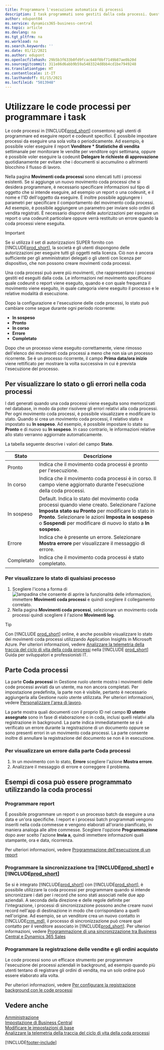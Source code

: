 ```yaml
---
title: Programmare l'esecuzione automatica di processi
description: I task programmati sono gestiti dalla coda processi. Questi processi eseguono report e codeunit. È possibile impostare processi da eseguire una sola volta o periodicamente.
author: edupont04
ms.service: dynamics365-business-central
ms.topic: article
ms.devlang: na
ms.tgt_pltfrm: na
ms.workload: na
ms.search.keywords: ''
ms.date: 01/12/2021
ms.author: edupont
ms.openlocfilehash: 29b5b3f633b0fd9fcac648f0bf7149b87ae0b20d
ms.sourcegitcommit: 311e86d6abb9b59a5483324d8bb4cd1be7949248
ms.translationtype: HT
ms.contentlocale: it-IT
ms.lasthandoff: 01/15/2021
ms.locfileid: "5013948"
---
```

# <a name="use-job-queues-to-schedule-tasks"></a>Utilizzare le code processi per programmare i task

Le code processi in [!INCLUDE[prod_short](includes/prod_short.md)] consentono agli utenti di programmare ed eseguire report e codeunit specifici. È possibile impostare processi da eseguire una sola volta o periodicamente. Ad esempio, è possibile voler eseguire il report **Venditore * Statistiche di vendita** settimanale per monitorare le vendite per venditore ogni settimana, oppure è possibile voler eseguire la codeunit **Delegare le richieste di approvazione** quotidianamente per evitare che i documenti si accumulino o altrimenti blocchino il flusso di lavoro.

Nella pagina **Movimenti coda processi** sono elencati tutti i processi esistenti. Se si aggiunge un nuovo movimento coda processi che si desidera programmare, è necessario specificare informazioni sul tipo di oggetto che si intende eseguire, ad esempio un report o una codeunit, e il nome e l'ID dell'oggetto da eseguire. È inoltre possibile aggiungere i parametri per specificare il comportamento del movimento coda processi. Ad esempio, è possibile aggiungere un parametro per inviare solo ordini di vendita registrati. È necessario disporre delle autorizzazioni per eseguire un report o una codeunit particolare oppure verrà restituito un errore quando la coda processi viene eseguita.  
> [!IMPORTANT]  
> Se si utilizza il set di autorizzazioni SUPER fornito con [!INCLUDE[prod_short](includes/prod_short.md)], la società e gli utenti dispongono delle autorizzazioni per eseguire tutti gli oggetti nella licenza. Ciò non è ancora sufficiente per gli amministratori delegati o gli utenti con licenza per dispositivo, che non possono creare movimenti coda processi.

Una coda processi può avere più movimenti, che rappresentano i processi gestiti ed eseguiti dalla coda. Le informazioni nel movimento specificano quale codeunit o report viene eseguito, quando e con quale frequenza il movimento viene eseguito, in quale categoria viene eseguito il processo e le relative modalità di esecuzione.  

Dopo la configurazione e l'esecuzione delle code processi, lo stato può cambiare come segue durante ogni periodo ricorrente:

* **In sospeso**  
* **Pronto**  
* **In corso**  
* **Errore**  
* **Completato**  

Dopo che un processo viene eseguito correttamente, viene rimosso dell'elenco dei movimenti coda processi a meno che non sia un processo ricorrente. Se è un processo ricorrente, il campo **Prima data/ora inizio** viene rettificato per mostrare la volta successiva in cui è prevista l'esecuzione del processo.  

## <a name="to-view-status-or-errors-in-the-job-queue"></a>Per visualizzare lo stato o gli errori nella coda processi

I dati generati quando una coda processi viene eseguita sono memorizzati nel database, in modo da poter risolvere gli errori relativi alla coda processi.  
Per ogni movimento coda processi, è possibile visualizzare e modificare lo stato. Quando si crea un movimento coda processi, il relativo stato è impostato su **In sospeso**. Ad esempio, è possibile impostare lo stato su **Pronto** e di nuovo su **In sospeso**. In caso contrario, le informazioni relative allo stato verranno aggiornate automaticamente.

La tabella seguente descrive i valori del campo **Stato**.

| Stato | Descrizione |
|--|--|
| Pronto | Indica che il movimento coda processi è pronto per l'esecuzione. |
| In corso | Indica che il movimento coda processi è in corso. Il campo viene aggiornato durante l'esecuzione della coda processi. |
| In sospeso | Default. Indica lo stato del movimento coda processi quando viene creato. Selezionare l'azione **Imposta stato su Pronto** per modificare lo stato in **Pronto**. Selezionare le azioni **Imposta in sospeso** o **Sospendi** per modificare di nuovo lo stato a **In sospeso**. |
| Errore | Indica che è presente un errore. Selezionare **Mostra errore** per visualizzare il messaggio di errore. |
| Completato | Indica che il movimento coda processi è stato completato. |

### <a name="to-view-status-for-any-job"></a>Per visualizzare lo stato di qualsiasi processo
1. Scegliere l'icona a forma di ![lampadina che consente di aprire la funzionalità delle informazioni](media/ui-search/search_small.png "Informazioni sull'operazione che si desidera eseguire"), immettere **Movimenti coda processi** e quindi scegliere il collegamento correlato.
2. Nella pagina **Movimenti coda processi**, selezionare un movimento coda processi quindi scegliere il l'azione **Movimenti log**.  

> [!TIP]
> Con [!INCLUDE [prod_short](includes/prod_short.md)] online, è anche possibile visualizzare lo stato dei movimenti coda processi utilizzando Application Insights in Microsoft Azure. Per ulteriori informazioni, vedere [Analizzare la telemetria della traccia del ciclo di vita della coda processi](/dynamics365smb-devitpro\dev-itpro\administration\telemetry-job-queue-lifecycle-trace) nella [!INCLUDE [prod_short](includes/prod_short.md)] Guida per sviluppatori e professionisti IT.

## <a name="the-my-job-queue-part"></a>Parte Coda processi
La parte **Coda processi** in Gestione ruolo utente mostra i movimenti delle code processi avviati da un utente, ma non ancora completati. Per impostazione predefinita, la parte non è visibile, pertanto è necessario aggiungerla alla Gestione ruolo utente utilizzata. Per ulteriori informazioni, vedere [Personalizzare l'area di lavoro](ui-personalization-user.md).  

La parte mostra quali documenti con il proprio ID nel campo **ID utente assegnato** sono in fase di elaborazione o in coda, inclusi quelli relativi alla registrazione in background. La parte indica immediatamente se si è verificato un errore durante la registrazione di un documento oppure se sono presenti errori in un movimento coda processi. La parte consente inoltre di annullare la registrazione del documento se non è in esecuzione.

### <a name="to-view-an-error-from-the-my-job-queue-part"></a>Per visualizzare un errore dalla parte Coda processi
1. In un movimento con lo stato, **Errore** scegliere l'azione **Mostra errore**.
2. Analizzare il messaggio di errore e correggere il problema.


## <a name="examples-of-what-can-be-scheduled-using-job-queue"></a>Esempi di cosa può essere programmato utilizzando la coda processi

### <a name="schedule-reports"></a>Programmare report

È possibile programmare un report o un processo batch da eseguire a una data e un'ora specifiche. I report e i processi batch programmati vengono inseriti nella coda commesse e vengono elaborati all'orario pianificato, in maniera analoga alle altre commesse. Scegliere l'opzione **Programmazione** dopo aver scelto l'azione **Invia a**, quindi immettere informazioni quali stampante, ora e data, ricorrenza.  

Per ulteriori informazioni, vedere [Programmazione dell'esecuzione di un report](ui-work-report.md#ScheduleReport)

### <a name="schedule-synchronization-between-prod_short-and-prod_short"></a>Programmare la sincronizzazione tra [!INCLUDE[prod_short](includes/prod_short.md)] e [!INCLUDE[prod_short](includes/cds_long_md.md)]

Se si è integrato [!INCLUDE[prod_short](includes/prod_short.md)] con [!INCLUDE[prod_short](includes/cds_long_md.md)], è possibile utilizzare la coda processi per programmare quando si intende sincronizzare i dati per i record che sono stati associati nelle due app aziendali. A seconda della direzione e delle regole definite per l'integrazione, i processi di sincronizzazione possono anche creare nuovi record nell'app di destinazione in modo che corrispondano a quelli nell'origine. Ad esempio, se un venditore crea un nuovo contatto in [!INCLUDE[crm_md](includes/crm_md.md)], il processo di sincronizzazione può creare quel contatto per il venditore associato in [!INCLUDE[prod_short](includes/prod_short.md)]. Per ulteriori informazioni, vedere [Programmazione di una sincronizzazione tra Business Central e Dynamics 365 Sales](admin-scheduled-synchronization-using-the-synchronization-job-queue-entries.md)

### <a name="schedule-the-posting-of-sales-and-purchase-orders"></a>Programmare la registrazione delle vendite e gli ordini acquisto

Le code processi sono un efficace strumento per programmare l'esecuzione dei processi aziendali in background, ad esempio quando più utenti tentano di registrare gli ordini di vendita, ma un solo ordine può essere elaborato alla volta.  

Per ulteriori informazioni, vedere [Per configurare la registrazione background con le code processi](ui-batch-posting.md#to-set-up-background-posting-with-job-queues)

## <a name="see-also"></a>Vedere anche

[Amministrazione](admin-setup-and-administration.md)  
[Impostazione di Business Central](setup.md)  
[Modificare le impostazioni di base](ui-change-basic-settings.md)  
[Analizzare la telemetria della traccia del ciclo di vita della coda processi](/dynamics365smb-devitpro\dev-itpro\administration\telemetry-job-queue-lifecycle-trace)  


[!INCLUDE[footer-include](includes/footer-banner.md)]